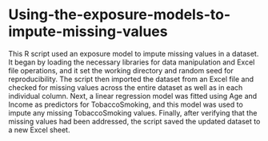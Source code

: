 # Using-the-exposure-models-to-impute-missing-values
This R script used an exposure model to impute missing values in a dataset. It began by loading the necessary libraries for data manipulation and Excel file operations, and it set the working directory and random seed for reproducibility. The script then imported the dataset from an Excel file and checked for missing values across the entire dataset as well as in each individual column. Next, a linear regression model was fitted using Age and Income as predictors for TobaccoSmoking, and this model was used to impute any missing TobaccoSmoking values. Finally, after verifying that the missing values had been addressed, the script saved the updated dataset to a new Excel sheet. 
